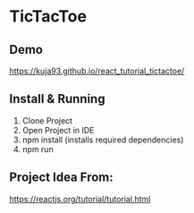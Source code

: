 # TicTacToe

## Demo
https://kuja93.github.io/react_tutorial_tictactoe/

## Install & Running 
1. Clone Project
2. Open Project in IDE
3. npm install (installs required dependencies)
4. npm run

## Project Idea From:
https://reactjs.org/tutorial/tutorial.html
